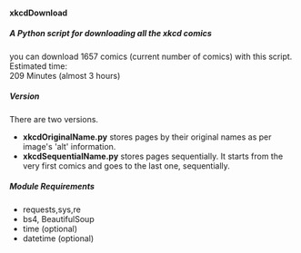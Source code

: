 #### xkcdDownload  
##### A Python script for downloading all the xkcd comics  

you can download 1657 comics (current number of comics) with this script.  
Estimated time:     
209 Minutes (almost 3 hours)    

##### Version  
There are two versions.
* __xkcdOriginalName.py__ stores pages by their original names as per image's 'alt' information.
* __xkcdSequentialName.py__ stores pages sequentially. It starts from the very first comics and goes to the last one, sequentially.

##### Module Requirements  
* requests,sys,re  
* bs4, BeautifulSoup  
* time (optional)  
* datetime (optional)  
